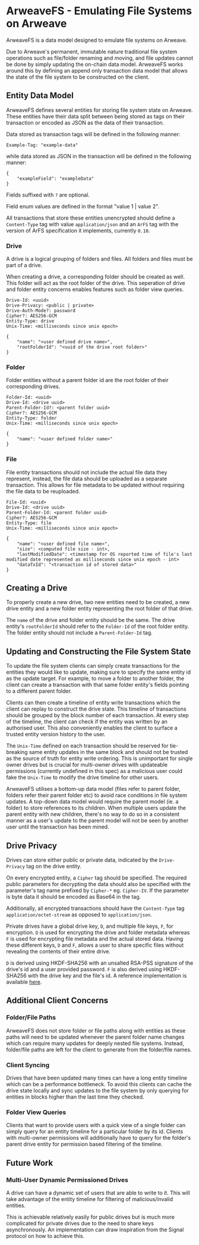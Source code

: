 # ArweaveFS - Emulating File Systems on Arweave

ArweaveFS is a data model designed to emulate file systems on Arweave.

Due to Arweave's permanent, immutable nature traditional file system operations such as file/folder renaming and moving, and file updates cannot be done by simply updating the on-chain data model. ArweaveFS works around this by defining an append only transaction data model that allows the state of the file system to be constructed on the client.

## Entity Data Model

ArweaveFS defines several entities for storing file system state on Arweave. These entities have their data split between being stored as tags on their transaction or encoded as JSON as the data of their transaction.

Data stored as transaction tags will be defined in the following manner:

```
Example-Tag: "example-data"
```

while data stored as JSON in the transaction will be defined in the following manner:

```
{
    "exampleField": "exampleData"
}
```

Fields suffixed with `?` are optional.

Field enum values are defined in the format "value 1 | value 2".

All transactions that store these entities unencrypted should define a `Content-Type` tag with value `application/json` and an `ArFS` tag with the version of ArFS specification it implements, currently `0.10`.

### Drive

A drive is a logical grouping of folders and files. All folders and files must be part of a drive.

When creating a drive, a corresponding folder should be created as well. This folder will act as the root folder of the drive. This seperation of drive and folder entity concerns enables features such as folder view queries.

```
Drive-Id: <uuid>
Drive-Privacy: <public | private>
Drive-Auth-Mode?: password
Cipher?: AES256-GCM
Entity-Type: drive
Unix-Time: <milliseconds since unix epoch>

{
    "name": "<user defined drive name>",
    "rootFolderId": "<uuid of the drive root folder>"
}
```

### Folder

Folder entities without a parent folder id are the root folder of their corresponding drives.

```
Folder-Id: <uuid>
Drive-Id: <drive uuid>
Parent-Folder-Id?: <parent folder uuid>
Cipher?: AES256-GCM
Entity-Type: folder
Unix-Time: <milliseconds since unix epoch>

{
    "name": "<user defined folder name>"
}
```

### File

File entity transactions should not include the actual file data they represent, instead, the file data should be uploaded as a separate transaction. This allows for file metadata to be updated without requiring the file data to be reuploaded.

```
File-Id: <uuid>
Drive-Id: <drive uuid>
Parent-Folder-Id: <parent folder uuid>
Cipher?: AES256-GCM
Entity-Type: file
Unix-Time: <milliseconds since unix epoch>

{
    "name": "<user defined file name>",
    "size": <computed file size - int>,
    "lastModifiedDate": <timestamp for OS reported time of file's last modified date represented as milliseconds since unix epoch - int>
    "dataTxId": "<transaction id of stored data>"
}
```

## Creating a Drive

To properly create a new drive, two new entities need to be created, a new drive entity and a new folder entity representing the root folder of that drive.

The `name` of the drive and folder entity should be the same. The drive entity's `rootFolderId` should refer to the `Folder-Id` of the root folder entity. The folder entity should not include a `Parent-Folder-Id` tag.

## Updating and Constructing the File System State

To update the file system clients can simply create transactions for the entities they would like to update, making sure to specify the same entity id as the update target. For example, to move a folder to another folder, the client can create a transaction with that same folder entity's fields pointing to a different parent folder.

Clients can then create a timeline of entity write transactions which the client can replay to construct the drive state. This timeline of transactions should be grouped by the block number of each transaction. At every step of the timeline, the client can check if the entity was written by an authorised user. This also conveniently enables the client to surface a trusted entity version history to the user.

The `Unix-Time` defined on each transaction should be reserved for tie-breaking same entity updates in the same block and should not be trusted as the source of truth for entity write ordering. This is unimportant for single owner drives but is crucial for multi-owner drives with updateable permissions (currently undefined in this spec) as a malicious user could fake the `Unix-Time` to modify the drive timeline for other users.

ArweaveFS utilises a bottom-up data model (files refer to parent folder, folders refer their parent folder etc) to avoid race conditions in file system updates. A top-down data model would require the parent model (ie. a folder) to store references to its children. When multiple users update the parent entity with new children, there's no way to do so in a consistent manner as a user's update to the parent model will not be seen by another user until the transaction has been mined.

## Drive Privacy

Drives can store either public or private data, indicated by the `Drive-Privacy` tag on the drive entity.

On every encrypted entity, a `Cipher` tag should be specified. The required public parameters for decrypting the data should also be specified with the parameter's tag name prefixed by `Cipher-*` eg. `Cipher-IV`. If the parameter is byte data it should be encoded as Base64 in the tag.

Additionally, all encrypted transactions should have the `Content-Type` tag `application/octet-stream` as opposed to `application/json`.

Private drives have a global drive key, `D`, and multiple file keys, `F`, for encryption. `D` is used for encrypting the drive and folder metadata whereas `F` is used for encrypting file metadata and the actual stored data. Having these different keys, `D` and `F`, allows a user to share specific files without revealing the contents of their entire drive.

`D` is derived using HKDF-SHA256 with an unsalted RSA-PSS signature of the drive's id and a user provided password. `F` is also derived using HKDF-SHA256 with the drive key and the file's id. A reference implementation is available [here](private_drive_kdf_reference.dart).

## Additional Client Concerns

### Folder/File Paths

ArweaveFS does not store folder or file paths along with entities as these paths will need to be updated whenever the parent folder name changes which can require many updates for deeply nested file systems. Instead, folder/file paths are left for the client to generate from the folder/file names.

### Client Syncing

Drives that have been updated many times can have a long entity timeline which can be a performance bottleneck. To avoid this clients can cache the drive state locally and sync updates to the file system by only querying for entities in blocks higher than the last time they checked.

### Folder View Queries

Clients that want to provide users with a quick view of a single folder can simply query for an entity timeline for a particular folder by its id. Clients with multi-owner permissions will additionally have to query for the folder's parent drive entity for permission based filtering of the timeline.

## Future Work

### Multi-User Dynamic Permissioned Drives

A drive can have a dynamic set of users that are able to write to it. This will take advantage of the entity timeline for filtering of malicious/invalid entities.

This is achievable relatively easily for public drives but is much more complicated for private drives due to the need to share keys asynchronously. An implementation can draw inspiration from the Signal protocol on how to achieve this.

[kdf]: https://en.wikipedia.org/wiki/Key_derivation_function

